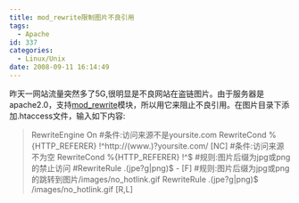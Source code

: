 ```yaml
---
title: mod_rewrite限制图片不良引用
tags:
  - Apache
id: 337
categories:
  - Linux/Unix
date: 2008-09-11 16:14:49
---
```


昨天一网站流量突然多了5G,很明显是不良网站在盗链图片。由于服务器是apache2.0，支持[mod_rewrite](/2008/04/22/mod_rewrite%e7%ae%80%e5%8d%95%e6%95%99%e7%a8%8b/)模块，所以用它来阻止不良引用。在图片目录下添加.htaccess文件，输入如下内容:
> RewriteEngine On
> #条件:访问来源不是yoursite.com
> RewriteCond %{HTTP_REFERER} !^http://(www.)?yoursite.com/ [NC]
> #条件:访问来源不为空
> RewriteCond %{HTTP_REFERER} !^$
> #规则:图片后缀为jpg或png的禁止访问
> #RewriteRule .(jpe?g|png)$ - [F]
> #规则:图片后缀为jpg或png的跳转到图片/images/no_hotlink.gif
> RewriteRule .(jpe?g|png)$ /images/no_hotlink.gif [R,L]